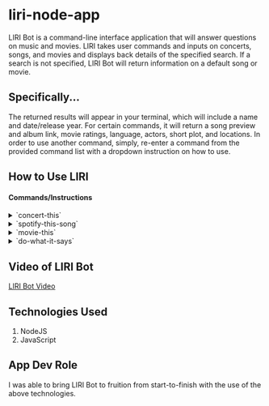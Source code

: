 # liri-node-app #

LIRI Bot is a command-line interface application that will answer questions on music and movies. LIRI takes user commands and inputs on concerts, songs, and movies and displays back details of the specified search. If a search is not specified, LIRI Bot will return information on a default song or movie. 

## Specifically... ##

The returned results will appear in your terminal, which will include a name and date/release year. For certain commands, it will return a song preview and album link, movie ratings, language, actors, short plot, and locations. In order to use another command, simply, re-enter a command from the provided command list with a dropdown instruction on how to use.

## How to Use LIRI ##

#### Commands/Instructions ####
<details>
    <summary>`concert-this`</summary>
    <p>To begin, enter in the Terminal: `node liri.js concert-this <artist/band name here>`

    The concert-this command returns any concerts of the given artist or band that you're interested in with the venue name, location, and the date of where they will be performing.</p>

![concert-this command](/images/concert-this.png)
</details>


<details>
    <summary>`spotify-this-song`</summary>
    <p>To begin, enter in the Terminal: `node liri.js spotify-this-song '<song name here>'`

    The spotify-this-song command returns five searches from the Spotify API that is similar or related to the song search provided. LIRI will provide the artist(s), song name, preview link of the song from Spotify, and the album link</p>
    
    
![spotify-this-song command](/images/spotify-this-song.png)
</details>


<details>
    <summary>`movie-this`</summary>
    <p>To begin, enter in the Terminal: `node liri.js movie-this '<movie name here>'`

    The movie-this command returns the movie from the OMDB API that is similar or related to the movie searched. LIRI will provide the title of the movie, release year, IMDB rating, Rotten Tomatoes rating, country where the movie was produced, language, short plot, and actors in the movie.</p>
    
    
![movie-this command](/images/movie-this.png)
</details>


<details>
    <summary>`do-what-it-says`</summary>
    <p>To begin, enter in the Terminal: `node liri.js do-what-it-says`
    
    The do-what-it-says command will run a default command and search entered in the random.txt file. In the random.txt file, command and search can be changed with any of the above commands and search that you would like.</p>
    
    
![do-what-it-says command](/images/do-what-it-says.png)
</details>

## Video of LIRI Bot ##
[LIRI Bot Video](https://drive.google.com/file/d/12P0C4RZlWHAfAj-BFFjmFe1fR1hCx5IV/view)

## Technologies Used ##

1. NodeJS
2. JavaScript

## App Dev Role ##

I was able to bring LIRI Bot to fruition from start-to-finish with the use of the above technologies. 

